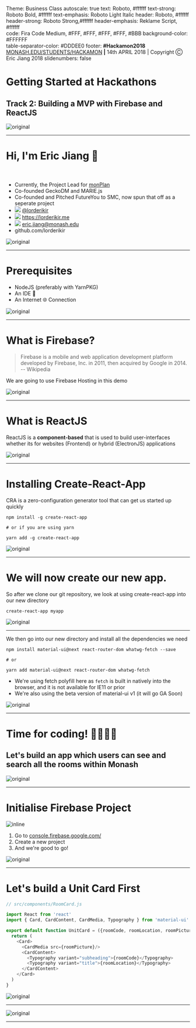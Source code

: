 Theme: Business Class
autoscale: true
text: Roboto, #ffffff
text-strong: Roboto Bold, #ffffff
text-emphasis: Roboto Light Italic
header: Roboto, #ffffff
header-strong: Roboto Strong,#ffffff
header-emphasis: Reklame Script, #ffffff  
code: Fira Code Medium, #FFF, #FFF, #FFF, #FFF, #BBB
background-color: #FFFFFF  
table-separator-color: #DDDEE0
footer: **#Hackamon2018** [MONASH.EDU/STUDENTS/HACKAMON](https://monash.edu/students/hackamon) **|** 14th APRIL 2018 | Copyright Ⓒ Eric Jiang 2018
slidenumbers: false

# Getting Started at Hackathons

## Track 2: Building a MVP with Firebase and ReactJS

![original](assets/firebase-bg.png)

---

# Hi, I'm **Eric Jiang** 👋 <br/><br/>

* Currently, the Project Lead for [monPlan](monplan.apps.monash.edu)
* Co-founded GeckoDM and MARIE.js
* Co-founded and Pitched FutureYou to SMC, now spun that off as a seperate project
* ![](assets/twitter.png) [@lorderikir](https://twitter.com/lorderikir)
* ![](assets/website.png) https://lorderikir.me
* ![](assets/email.png) eric.jiang@monash.edu
* github.com/lorderikir

![original](assets/firebase-bg.png)

---

# Prerequisites

* NodeJS (preferably with YarnPKG)
* An IDE 📝
* An Internet 🌐 Connection

![original](assets/firebase-bg.png)

---

# What is Firebase?

> Firebase is a mobile and web application development platform developed by Firebase, Inc. in 2011, then acquired by Google in 2014.
> -- Wikipedia

We are going to use Firebase Hosting in this demo

![original](assets/firebase-bg.png)

---

# What is ReactJS

ReactJS is a **component-based** that is used to build user-interfaces whether its for websites (Frontend) or hybrid (ElectronJS) applications

![original](assets/firebase-bg.png)

---

# Installing Create-React-App

CRA is a zero-configuration generator tool that can get us started up quickly

```
npm install -g create-react-app

# or if you are using yarn

yarn add -g create-react-app
```

![original](assets/firebase-bg.png)

---

# We will now create our new app.

So after we clone our git repository, we look at using create-react-app into our new directory

```
create-react-app myapp
```

![original](assets/firebase-bg.png)

---

We then go into our new directory and install all the dependencies we need

```
npm install material-ui@next react-router-dom whatwg-fetch --save

# or

yarn add material-ui@next react-router-dom whatwg-fetch
```

* We're using fetch polyfill here as `fetch` is built in natively into the browser, and it is not available for IE11 or prior
* We're also using the beta version of material-ui v1 (it will go GA Soon)

![original](assets/firebase-bg.png)

---

# Time for coding! 👨‍💻👩‍💻

## Let's build an app which users can see and search all the rooms within Monash

![original](assets/firebase-bg.png)

---

# Initialise Firebase Project

![inline](assets/fb-console.png)

1.  Go to [console.firebase.google.com/](https://console.firebase.google.com/)
2.  Create a new project
3.  And we're good to go!

![original](assets/firebase-bg.png)

---

# Let's build a Unit Card First

```js
// src/components/RoomCard.js

import React from 'react'
import { Card, CardContent, CardMedia, Typography } from 'material-ui'

export default function UnitCard = ({roomCode, roomLocation, roomPicture}) => {
  return (
    <Card>
      <CardMedia src={roomPicture}/>
      <CardContent>
        <Typography variant="subheading">{roomCode}</Typography>
        <Typography variant="title">{roomLocation}</Typography>
      </CardContent>
    </Card>
  )
}
```

![original](assets/firebase-bg.png)

---

![original](assets/firebase-bg.png)

---
